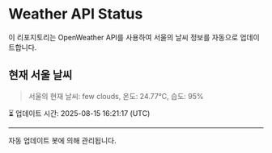
# Weather API Status

이 리포지토리는 OpenWeather API를 사용하여 서울의 날씨 정보를 자동으로 업데이트합니다.

## 현재 서울 날씨
> 서울의 현재 날씨: few clouds, 온도: 24.77°C, 습도: 95%

⏳ 업데이트 시간: 2025-08-15 16:21:17 (UTC)

---
자동 업데이트 봇에 의해 관리됩니다.

